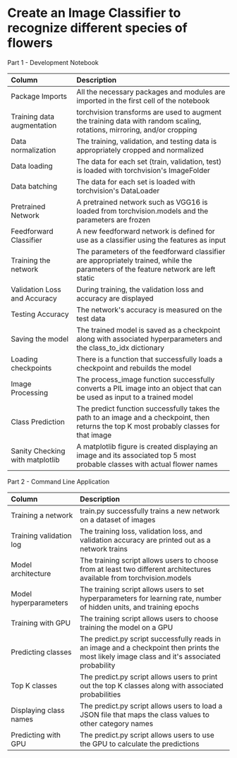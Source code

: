 # Create an Image Classifier to recognize different species of flowers

Part 1 - Development Notebook

| Column | Description |
| :--|:--|
| Package Imports | All the necessary packages and modules are imported in the first cell of the notebook |
| Training data augmentation | torchvision transforms are used to augment the training data with random scaling, rotations, mirroring, and/or cropping |
| Data normalization | The training, validation, and testing data is appropriately cropped and normalized |
| Data loading | The data for each set (train, validation, test) is loaded with torchvision's ImageFolder |
| Data batching | The data for each set is loaded with torchvision's DataLoader |
| Pretrained Network | A pretrained network such as VGG16 is loaded from torchvision.models and the parameters are frozen |
| Feedforward Classifier | A new feedforward network is defined for use as a classifier using the features as input |
| Training the network | The parameters of the feedforward classifier are appropriately trained, while the parameters of the feature network are left static |
| Validation Loss and Accuracy | During training, the validation loss and accuracy are displayed |
| Testing Accuracy | The network's accuracy is measured on the test data |
| Saving the model | The trained model is saved as a checkpoint along with associated hyperparameters and the class_to_idx dictionary |
| Loading checkpoints | There is a function that successfully loads a checkpoint and rebuilds the model |
| Image Processing | The process_image function successfully converts a PIL image into an object that can be used as input to a trained model |
| Class Prediction | The predict function successfully takes the path to an image and a checkpoint, then returns the top K most probably classes for that image |
| Sanity Checking with matplotlib | A matplotlib figure is created displaying an image and its associated top 5 most probable classes with actual flower names |

Part 2 - Command Line Application

| Column | Description |
| :--|:--|
| Training a network | train.py successfully trains a new network on a dataset of images |
| Training validation log | The training loss, validation loss, and validation accuracy are printed out as a network trains |
| Model architecture | The training script allows users to choose from at least two different architectures available from torchvision.models |
| Model hyperparameters | The training script allows users to set hyperparameters for learning rate, number of hidden units, and training epochs |
| Training with GPU | The training script allows users to choose training the model on a GPU |
| Predicting classes | The predict.py script successfully reads in an image and a checkpoint then prints the most likely image class and it's associated probability |
| Top K classes | The predict.py script allows users to print out the top K classes along with associated probabilities |
| Displaying class names | The predict.py script allows users to load a JSON file that maps the class values to other category names |
| Predicting with GPU | The predict.py script allows users to use the GPU to calculate the predictions |
